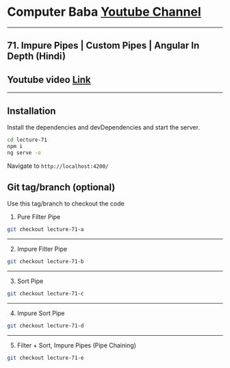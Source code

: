 # Computer Baba [Youtube Channel](https://www.youtube.com/c/ComputerBabaOfficial)

---

## 71. Impure Pipes | Custom Pipes | Angular In Depth (Hindi)

## Youtube video [Link](https://youtu.be/5_x300nNz20)

---

## Installation

Install the dependencies and devDependencies and start the server.

```sh
cd lecture-71
npm i
ng serve -o
```

Navigate to `http://localhost:4200/`

## Git tag/branch (optional)

Use this tag/branch to checkout the code

1. Pure Filter Pipe

```sh
git checkout lecture-71-a
```

---

2. Impure Filter Pipe

```sh
git checkout lecture-71-b
```

---

3. Sort Pipe

```sh
git checkout lecture-71-c
```

---

4. Impure Sort Pipe

```sh
git checkout lecture-71-d
```

---

5. Filter + Sort, Impure Pipes (Pipe Chaining)

```sh
git checkout lecture-71-e
```
